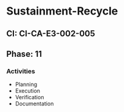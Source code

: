 # Sustainment-Recycle

## CI: CI-CA-E3-002-005
## Phase: 11

### Activities
- Planning
- Execution
- Verification
- Documentation
